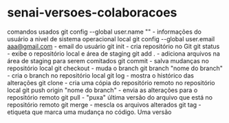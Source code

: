 # senai-versoes-colaboracoes
comandos usados
git config --global user.name "" - informações do usuário a nivel de sistema operacional local
git config --global user.email aaa@gmail.com - email do usuário
git init - cria repositório no Git
git status - exibe o repositório local e área de staging
git add . - adiciona arquivos na área de staging para serem comitados
git commit - salva mudanças no repositório local
git checkout - muda o branch
git branch "nome do branch" - cria o branch no repositório local
git log - mostra o histórico das alterações
git clone - cria uma cópia do repositório remoto no repositório local
git push origin "nome do branch" - envia as alterações para o repositório remoto
git pull - "puxa" última versão do arquivo que está no repositório remoto
git merge - mescla os arquivos alterados
git tag - etiqueta que marca uma mudança no código. Uma versão
